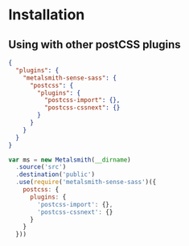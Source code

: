 # Installation

## Using with other postCSS plugins

```json
{
  "plugins": {
    "metalsmith-sense-sass": {
      "postcss": {
        "plugins": {
          "postcss-import": {},
          "postcss-cssnext": {}
        }
      }
    }
  }
}
```

```js
var ms = new Metalsmith(__dirname)
  .source('src')
  .destination('public')
  .use(require('metalsmith-sense-sass')({
    postcss: {
      plugins: {
        'postcss-import': {},
        'postcss-cssnext': {}
      }
    }
  }))
```
